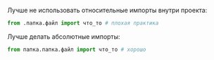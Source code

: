 Лучше не использовать относительные импорты внутри проекта:
```python
from .папка.файл import что_то # плохая практика
```

Лучше делать абсолютные импорты:
```python
from папка.папка.файл import что_то # хорошо
```
